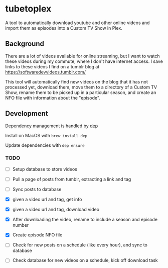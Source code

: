 # tubetoplex

A tool to automatically download youtube and other online videos and
import them as episodes into a Custom TV Show in Plex.

## Background

There are a lot of videos available for online streaming, but I want to
watch these videos during my commute, where I don't have internet
access.
I save links to these videos I find on a tumblr blog at
https://softwaredevvideos.tumblr.com/

This tool will automatically find new videos on the blog that it has not
processed yet, download them, move them to a directory of a Custom TV Show,
rename them to be picked up in a particular season, and create an NFO file with
information about the "episode".

## Development

Dependency management is handled by [dep](https://github.com/golang/dep)

Install on MacOS with `brew install dep`

Update dependencies with `dep ensure`

### TODO

- [ ] Setup database to store videos
- [ ] Pull a page of posts from tumblr, extracting a link and tag
- [ ] Sync posts to database

- [X] given a video url and tag, get info
- [X] given a video url and tag, download video
- [X] After downloading the video, rename to include a season and
  episode number
- [X] Create episode NFO file

- [ ] Check for new posts on a schedule (like every hour), and sync to
  database
- [ ] Check database for new videos on a schedule, kick off download
  task
